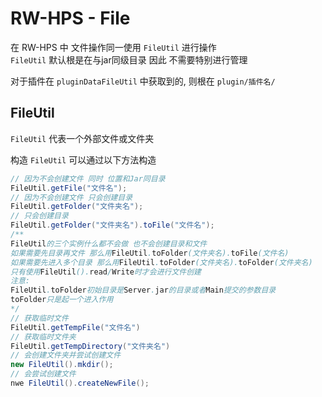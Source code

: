 # RW-HPS - File

在 RW-HPS 中 文件操作同一使用 `FileUtil` 进行操作  
`FileUtil` 默认根是在与jar同级目录 因此 不需要特别进行管理

对于插件在 `pluginDataFileUtil`  中获取到的, 则根在 `plugin/插件名/`

## FileUtil

`FileUtil` 代表一个外部文件或文件夹

构造 `FileUtil` 可以通过以下方法构造

```java
// 因为不会创建文件 同时 位置和Jar同目录
FileUtil.getFile("文件名");
// 因为不会创建文件 只会创建目录
FileUtil.getFolder("文件夹名"); 
// 只会创建目录
FileUtil.getFolder("文件夹名").toFile("文件名");
/**
FileUtil的三个实例什么都不会做 也不会创建目录和文件
如果需要先目录再文件 那么用FileUtil.toFolder(文件夹名).toFile(文件名)
如果需要先进入多个目录 那么用FileUtil.toFolder(文件夹名).toFolder(文件夹名)
只有使用FileUtil().read/Write时才会进行文件创建
注意:
FileUtil.toFolder初始目录是Server.jar的目录或者Main提交的参数目录
toFolder只是起一个进入作用
*/
// 获取临时文件
FileUtil.getTempFile("文件名")
// 获取临时文件夹
FileUtil.getTempDirectory("文件夹名")
// 会创建文件夹并尝试创建文件
new FileUtil().mkdir();
// 会尝试创建文件
nwe FileUtil().createNewFile();
```